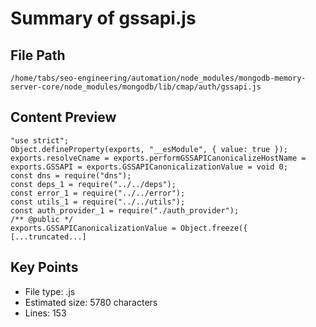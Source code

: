 # Summary of gssapi.js
  
## File Path
`/home/tabs/seo-engineering/automation/node_modules/mongodb-memory-server-core/node_modules/mongodb/lib/cmap/auth/gssapi.js`

## Content Preview
```
"use strict";
Object.defineProperty(exports, "__esModule", { value: true });
exports.resolveCname = exports.performGSSAPICanonicalizeHostName = exports.GSSAPI = exports.GSSAPICanonicalizationValue = void 0;
const dns = require("dns");
const deps_1 = require("../../deps");
const error_1 = require("../../error");
const utils_1 = require("../../utils");
const auth_provider_1 = require("./auth_provider");
/** @public */
exports.GSSAPICanonicalizationValue = Object.freeze({
[...truncated...]
```

## Key Points
- File type: .js
- Estimated size: 5780 characters
- Lines: 153

